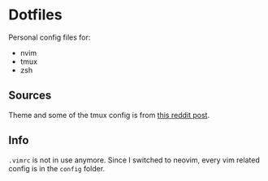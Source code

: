 # Dotfiles

Personal config files for:
- nvim
- tmux
- zsh

## Sources
Theme and some of the tmux config is from [this reddit post](https://www.reddit.com/r/vimporn/comments/bxjd4p/cant_q_tinkering/).

## Info
`.vimrc` is not in use anymore. Since I switched to neovim, every vim related config is in the `config` folder.
